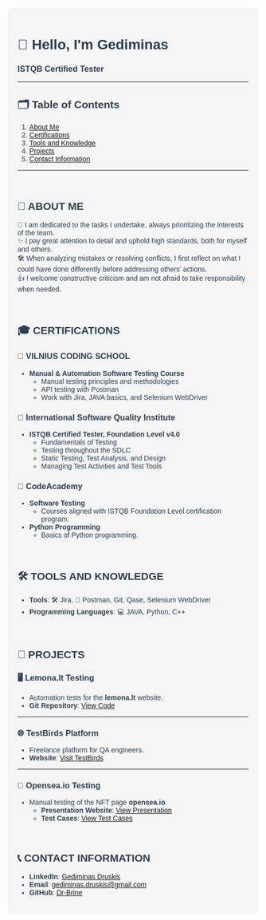 <div style="background-color: #f5f5f5; color: #2c3e50; padding: 20px; border-radius: 10px; font-family: Arial, sans-serif;">

# 👋 Hello, I'm Gediminas  
### ISTQB Certified Tester  

---

## 🗂️ Table of Contents
1. [About Me](#about-me)
2. [Certifications](#certifications)
3. [Tools and Knowledge](#tools-and-knowledge)
4. [Projects](#projects)
5. [Contact Information](#contact-information)

---

<br>

## <a id="about-me"></a>📌 ABOUT ME

💬 I am dedicated to the tasks I undertake, always prioritizing the interests of the team.  
✨ I pay great attention to detail and uphold high standards, both for myself and others.  
🛠️ When analyzing mistakes or resolving conflicts, I first reflect on what I could have done differently before addressing others' actions.  
👍 I welcome constructive criticism and am not afraid to take responsibility when needed.  

<br>

## <a id="certifications"></a>🎓 CERTIFICATIONS

### 📘 VILNIUS CODING SCHOOL
- **Manual & Automation Software Testing Course**
  - Manual testing principles and methodologies  
  - API testing with Postman  
  - Work with Jira, JAVA basics, and Selenium WebDriver  

### 🏅 International Software Quality Institute
- **ISTQB Certified Tester, Foundation Level v4.0**
  - Fundamentals of Testing  
  - Testing throughout the SDLC  
  - Static Testing, Test Analysis, and Design  
  - Managing Test Activities and Test Tools  

### 📙 CodeAcademy
- **Software Testing**
  - Courses aligned with ISTQB Foundation Level certification program.  
- **Python Programming**
  - Basics of Python programming.  

<br>

## <a id="tools-and-knowledge"></a>🛠️ TOOLS AND KNOWLEDGE

- **Tools**: 🛠️ Jira, 🧪 Postman, Git, Qase, Selenium WebDriver  
- **Programming Languages**: 💻 JAVA, Python, C++  

<br>

## <a id="projects"></a>📂 PROJECTS

### 🖥️ Lemona.lt Testing
- Automation tests for the **lemona.lt** website.  
- **Git Repository**: [View Code](https://github.com/Dr-Brine/FinalTest.git)  

---

### 🌐 TestBirds Platform
- Freelance platform for QA engineers.  
- **Website**: [Visit TestBirds](https://nest.testbirds.com/)  

---

### 🎨 Opensea.io Testing
- Manual testing of the NFT page **opensea.io**.  
  - **Presentation Website**: [View Presentation](https://630fabed3f938.site123.me/)  
  - **Test Cases**: [View Test Cases](https://drive.google.com/file/d/17Fb96haiJ72PieYs1Zm2sICevV6qzzHO/view?usp=sharing)  

<br>

## <a id="contact-information"></a>📞 CONTACT INFORMATION

- **LinkedIn**: [Gediminas Druskis](https://www.linkedin.com/in/gediminas-druskis-2a388a88/)  
- **Email**: [gediminas.druskis@gmail.com](mailto:gediminas.druskis@gmail.com)  
- **GitHub**: [Dr-Brine](https://github.com/Dr-Brine)  

</div>
